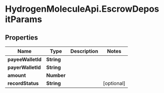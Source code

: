 # HydrogenMoleculeApi.EscrowDepositParams

## Properties
Name | Type | Description | Notes
------------ | ------------- | ------------- | -------------
**payeeWalletId** | **String** |  | 
**payerWalletId** | **String** |  | 
**amount** | **Number** |  | 
**recordStatus** | **String** |  | [optional] 


